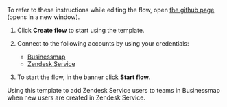 To refer to these instructions while editing the flow, open [the github page](https://github.com/ot4i/app-connect-templates/blob/master/resources/markdown/Add%20Zendesk%20Service%20users%20to%20teams%20in%20Businessmap%20when%20new%20users%20are%20created%20in%20Zendesk%20Service_instructions.md) (opens in a new window).

1. Click **Create flow** to start using the template.
2. Connect to the following accounts by using your credentials:
   - [Businessmap](https://www.ibm.com/docs/en/app-connect/containers_cd?topic=apps-businessmap) 
   - [Zendesk Service](https://www.ibm.com/docs/en/app-connect/containers_cd?topic=apps-zendesk-service) 

3. To start the flow, in the banner click **Start flow**.

Using  this template to add Zendesk Service users to teams in Businessmap when new users are created in Zendesk Service.